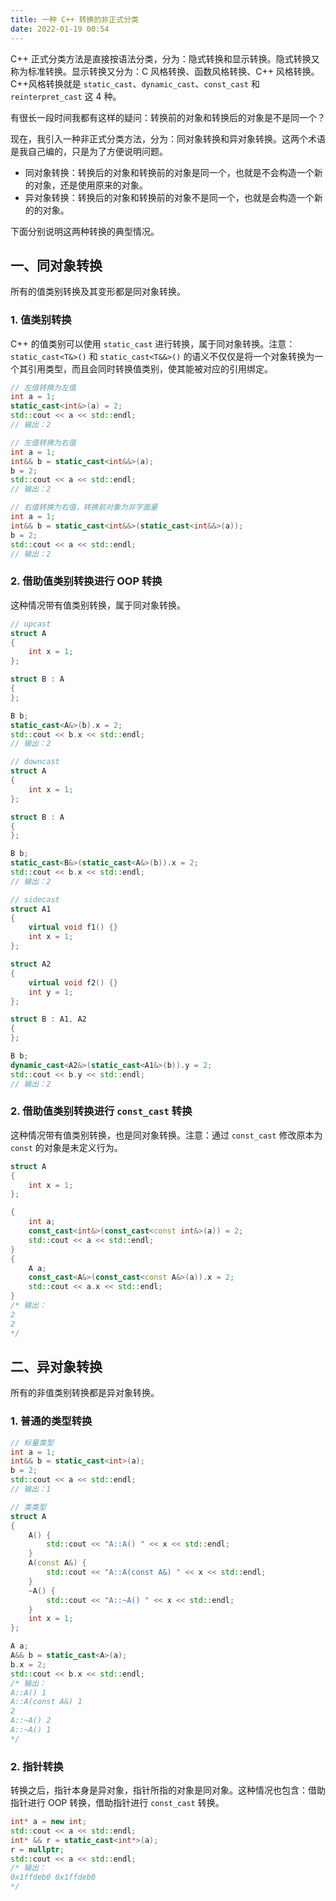```yaml
---
title: 一种 C++ 转换的非正式分类
date: 2022-01-19 00:54
---
```


C++ 正式分类方法是直接按语法分类，分为：隐式转换和显示转换。隐式转换又称为标准转换。显示转换又分为：C 风格转换、函数风格转换、C++ 风格转换。C++风格转换就是 `static_cast`、`dynamic_cast`、`const_cast` 和 `reinterpret_cast` 这 4 种。

有很长一段时间我都有这样的疑问：转换前的对象和转换后的对象是不是同一个？

现在，我引入一种非正式分类方法，分为：同对象转换和异对象转换。这两个术语是我自己编的，只是为了方便说明问题。
- 同对象转换：转换后的对象和转换前的对象是同一个，也就是不会构造一个新的对象，还是使用原来的对象。
- 异对象转换：转换后的对象和转换前的对象不是同一个，也就是会构造一个新的的对象。

下面分别说明这两种转换的典型情况。

## 一、同对象转换
所有的值类别转换及其变形都是同对象转换。
### 1. 值类别转换
C++ 的值类别可以使用 `static_cast` 进行转换，属于同对象转换。注意：`static_cast<T&>()` 和 `static_cast<T&&>()` 的语义不仅仅是将一个对象转换为一个其引用类型，而且会同时转换值类别，使其能被对应的引用绑定。
```cpp
// 左值转换为左值
int a = 1;
static_cast<int&>(a) = 2;
std::cout << a << std::endl;
// 输出：2
```
```cpp
// 左值转换为右值
int a = 1;
int&& b = static_cast<int&&>(a);
b = 2;
std::cout << a << std::endl;
// 输出：2
```
```cpp
// 右值转换为右值，转换前对象为非字面量
int a = 1;
int&& b = static_cast<int&&>(static_cast<int&&>(a));
b = 2;
std::cout << a << std::endl;
// 输出：2
```

### 2. 借助值类别转换进行 OOP 转换
这种情况带有值类别转换，属于同对象转换。
```cpp
// upcast
struct A
{
    int x = 1;
};

struct B : A
{
};

B b;
static_cast<A&>(b).x = 2;
std::cout << b.x << std::endl;
// 输出：2
```
```cpp
// downcast
struct A
{
    int x = 1;
};

struct B : A
{
};

B b;
static_cast<B&>(static_cast<A&>(b)).x = 2;
std::cout << b.x << std::endl;
// 输出：2
```
```cpp
// sidecast
struct A1
{
    virtual void f1() {}
    int x = 1;
};

struct A2
{
    virtual void f2() {}
    int y = 1;
};

struct B : A1, A2
{
};

B b;
dynamic_cast<A2&>(static_cast<A1&>(b)).y = 2;
std::cout << b.y << std::endl;
// 输出：2
```

### 2. 借助值类别转换进行 `const_cast` 转换
这种情况带有值类别转换，也是同对象转换。注意：通过 `const_cast` 修改原本为 `const` 的对象是未定义行为。
```cpp
struct A
{
    int x = 1;
};

{
    int a;
    const_cast<int&>(const_cast<const int&>(a)) = 2;
    std::cout << a << std::endl;
}
{
    A a;
    const_cast<A&>(const_cast<const A&>(a)).x = 2;
    std::cout << a.x << std::endl;
}
/* 输出：
2
2
*/
```

## 二、异对象转换
所有的非值类别转换都是异对象转换。
### 1. 普通的类型转换
```cpp
// 标量类型
int a = 1;
int&& b = static_cast<int>(a);
b = 2;
std::cout << a << std::endl;
// 输出：1
```
```cpp
// 类类型
struct A
{
    A() {
        std::cout << "A::A() " << x << std::endl;
    }
    A(const A&) {
        std::cout << "A::A(const A&) " << x << std::endl;
    }
    ~A() {
        std::cout << "A::~A() " << x << std::endl;
    }
    int x = 1;
};

A a;
A&& b = static_cast<A>(a);
b.x = 2;
std::cout << b.x << std::endl;
/* 输出：
A::A() 1
A::A(const A&) 1
2
A::~A() 2
A::~A() 1
*/
```
### 2. 指针转换
转换之后，指针本身是异对象，指针所指的对象是同对象。这种情况也包含：借助指针进行 OOP 转换，借助指针进行 `const_cast` 转换。
```cpp
int* a = new int;
std::cout << a << std::endl;
int* && r = static_cast<int*>(a);
r = nullptr;
std::cout << a << std::endl;
/* 输出：
0x1ffdeb0 0x1ffdeb0
*/
```
